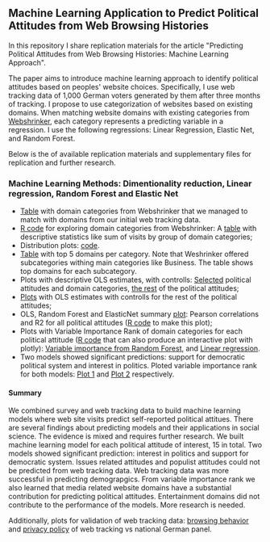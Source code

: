 ## Machine Learning Application to Predict Political Attitudes from Web Browsing Histories

In this repository I share replication materials for the article "Predicting Political Attitudes from Web Browsing Histories: Machine Learning Approach".

The paper aims to introduce machine learning approach to identify political attitudes based on peoples' website choices. Specifically, I use web tracking data of 1,000 German voters generated by them after three months of tracking. I propose to use categorization of websites based on existing domains. When matching website domains with existing categories from [Webshrinker](https://webshrinker.com/), each category represents a predicting variable in a regression. I use the following regressions: Linear Regression, Elastic Net, and Random Forest.

Below is the of available replication materials and supplementary files for replication and further research.

### Machine Learning Methods: Dimentionality reduction, Linear regression, Random Forest and Elastic Net

- [Table](https://github.com/norakirkizh/ml_politics/blob/master/domain_categories-v2.csv) with domain categories from Webshrinker that we managed to match with domains from our initial web tracking data.
- [R code](https://github.com/norakirkizh/ml_politics/blob/master/category_stat.R) for exploring domain categories from Webshrinker: A [table](https://github.com/norakirkizh/ml_politics/blob/master/Sum_of_visits.csv) with descriptive statistics like sum of visits by group of domain categories;
- Distribution plots: [code](https://github.com/norakirkizh/ml_politics/blob/master/distribution_plot.r).
- [Table](https://github.com/norakirkizh/ml_politics/blob/master/top5_domains_per_category.csv) with top 5 domains per category. Note that Weshrinker offered subcategories withing main categories like Business. The table shows top domains for each subcategory.
- Plots with descriptive OLS estimates, with controlls: [Selected](https://github.com/norakirkizh/ml_politics/blob/master/combined.pdf) political attitudes and domain categories, [the rest](https://github.com/norakirkizh/ml_politics/blob/master/combined_appendix.pdf) of the political attitudes;
- [Plots](https://github.com/norakirkizh/ml_politics/blob/master/combined_appendix.pdf) with OLS estimates with controlls for the rest of the political attitudes;
- OLS, Random Forest and ElasticNet summary [plot](https://github.com/norakirkizh/ml_politics/blob/master/R2_corr.pdf): Pearson correlations and R2 for all political attitudes ([R code](https://github.com/norakirkizh/ml_politics/blob/master/R2_plot.r) to make this plot);
- Plots with Variable Importance Rank of domain categories for each political attitude ([R code](https://github.com/norakirkizh/ml_politics/blob/master/rf_varImp.r) that can also produce an interactive plot with plotly): [Variable importance from Random Forest](https://github.com/norakirkizh/ml_politics/blob/master/rf_varImp.pdf), and [Linear regression](https://github.com/norakirkizh/ml_politics/blob/master/varImp_alpha.pdf).
- Two models showed significant predictions: support for democratic political system and interest in politics. Ploted variable importance rank for both models: [Plot 1](https://github.com/norakirkizh/ml_politics/blob/master/plot_varImp_dem.pdf) and [Plot 2](https://github.com/norakirkizh/ml_politics/blob/master/plot_varImp_polint.pdf) respectively.

#### Summary

We combined survey and web tracking data to build machine learning models where web site visits predict self-reported political attitues. There are several findings about predicting models and their applications in social science. The evidence is mixed and requires further research. We built machine learning model for each political attitude of interest, 15 in total. Two models showed significant prediction: interest in politics and support for democratic system. Issues related attitudes and populist attitudes could not be predicted from web tracking data. Web tracking data was more successful in predicting demograpgics. From variable importance rank we also learned that media related website domains have a substantial contribution for predicting political attitudes. Entertainment domains did not contribute to the performance of the models. More research is needed.

Additionally, plots for validation of web tracking data: [browsing behavior](https://github.com/norakirkizh/ml_politics/blob/master/ivw_germany.pdf) and [privacy policy](https://github.com/norakirkizh/ml_politics/blob/master/plot_privacy_noad.pdf) of web tracking vs national German panel.
